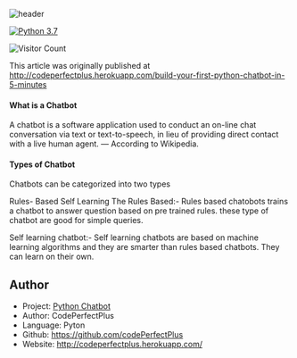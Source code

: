 ![header](https://capsule-render.vercel.app/api?type=rect&color=gradient&height=300&section=header&text=Python%20ChatBot&fontSize=90)


[![Python 3.7](https://img.shields.io/badge/python-3.7-blue.svg)](https://www.python.org/downloads/release/python-360/)

![Visitor Count](https://profile-counter.glitch.me/python-chatbot/count.svg)

This article was originally published at http://codeperfectplus.herokuapp.com/build-your-first-python-chatbot-in-5-minutes

#### What is a Chatbot

A chatbot is a software application used to conduct an on-line chat conversation via text or text-to-speech, in lieu of providing direct contact with a live human agent. — According to Wikipedia.

#### Types of Chatbot

Chatbots can be categorized into two types

Rules- Based
Self Learning
The Rules Based:- Rules based chatobots trains a chatbot to answer question based on pre trained rules. these type of chatbot are good for simple queries.

Self learning chatbot:- Self learning chatbots are based on machine learning algorithms and they are smarter than rules based chatbots. They can learn on their own.

## Author

- Project: [Python Chatbot](https://github.com/codePerfectPlus/Python-ChatBot/)
- Author: CodePerfectPlus
- Language: Pyton
- Github: <https://github.com/codePerfectPlus>
- Website: <http://codeperfectplus.herokuapp.com/>
